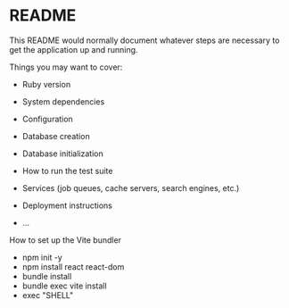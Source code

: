 # README

This README would normally document whatever steps are necessary to get the
application up and running.

Things you may want to cover:

* Ruby version

* System dependencies

* Configuration

* Database creation

* Database initialization

* How to run the test suite

* Services (job queues, cache servers, search engines, etc.)

* Deployment instructions

* ...

How to set up the Vite bundler

- npm init -y
- npm install react react-dom
- bundle install
- bundle exec vite install
- exec "SHELL"



